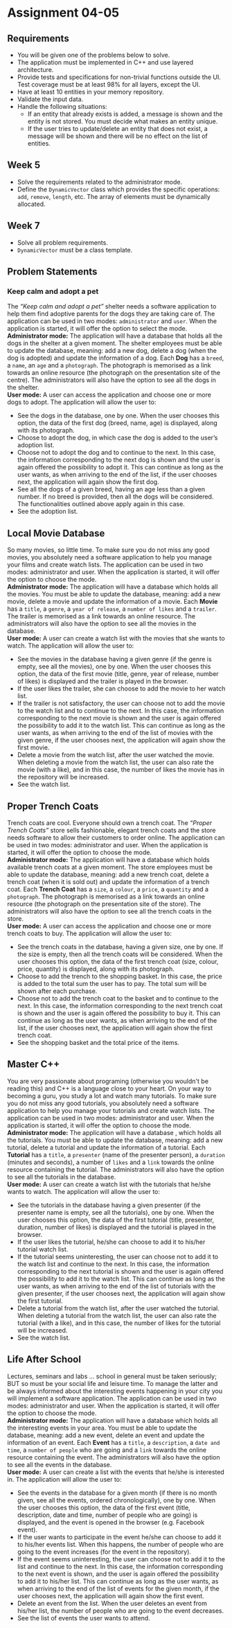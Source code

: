 
# Assignment 04-05
## Requirements
- You will be given one of the problems below to solve.
- The application must be implemented in C++ and use layered architecture.
- Provide tests and specifications for non-trivial functions outside the UI. Test coverage must be at least 98% for all layers, except the UI.
- Have at least 10 entities in your memory repository.
- Validate the input data.
- Handle the following situations:
    - If an entity that already exists is added, a message is shown and the entity is not stored. You must decide what makes an entity unique.
    - If the user tries to update/delete an entity that does not exist, a message will be shown and there will be no effect on the list of entities.

## Week 5
- Solve the requirements related to the administrator mode.
- Define the `DynamicVector` class which provides the specific operations: `add`, `remove`, `length`, etc. The array of elements must be dynamically allocated.

## Week 7
- Solve all problem requirements.
- `DynamicVector` must be a class template.

## Problem Statements

### Keep calm and adopt a pet
The *“Keep calm and adopt a pet”* shelter needs a software application to help them find adoptive parents for the dogs  they are taking care of. The application can be used in two modes: `administrator` and `user`. When the application is started, it will offer the option to select the mode.\
**Administrator mode:** The application will have a database that holds all the dogs in the shelter at a given moment. The shelter employees must be able to update the database, meaning: add a new dog, delete a dog (when the dog is adopted) and update the information of a dog. Each **Dog** has a `breed`, a `name`, an `age` and a `photograph`. The photograph is memorised as a link towards an online resource (the photograph on the presentation site of the centre). The administrators will also have the option to see all the dogs in the shelter.\
**User mode:** A user can access the application and choose one or more dogs to adopt. The application will allow the user to:
- See the dogs in the database, one by one. When the user chooses this option, the data of the first dog (breed, name, age) is displayed, along with its photograph.
- Choose to adopt the dog, in which case the dog is added to the user’s adoption list.
- Choose not to adopt the dog and to continue to the next. In this case, the information corresponding to the next dog is shown and the user is again offered the possibility to adopt it. This can continue as long as the user wants, as when arriving to the end of the list, if the user chooses next, the application will again show the first dog.
- See all the dogs of a given breed, having an age less than a given number. If no breed is provided, then all the dogs will be considered. The functionalities outlined above apply again in this case.
- See the adoption list.

## Local Movie Database
So many movies, so little time. To make sure you do not miss any good movies, you absolutely need a software application to help you manage your films and create watch lists. The application can be used in two modes: administrator and user. When the application is started, it will offer the option to choose the mode.\
**Administrator mode:** The application will have a database which holds all the movies. You must be able to update the database, meaning: add a new movie, delete a movie and update the information of a movie. Each **Movie** has a `title`, a `genre`, a `year of release`, a `number of likes` and a `trailer`. The trailer is memorised as a link towards an online resource. The administrators will also have the option to see all the movies in the database.\
**User mode:** A user can create a watch list with the movies that she wants to watch. The application will allow the user to:
- See the movies in the database having a given genre (if the genre is empty, see all the movies), one by one. When the user chooses this option, the data of the first movie (title, genre, year of release, number of likes) is displayed and the trailer is played in the browser.
- If the user likes the trailer, she can choose to add the movie to her watch list.
- If the trailer is not satisfactory, the user can choose not to add the movie to the watch list and to continue to the next. In this case, the information corresponding to the next movie is shown and the user is again offered the possibility to add it to the watch list. This can continue as long as the user wants, as when arriving to the end of the list of movies with the given genre, if the user chooses next, the application will again show the first movie.
- Delete a movie from the watch list, after the user watched the movie. When deleting a movie from the watch list, the user can also rate the movie (with a like), and in this case, the number of likes the movie has in the repository will be increased.
- See the watch list.

## Proper Trench Coats
Trench coats are cool. Everyone should own a trench coat. The *“Proper Trench Coats”* store sells fashionable, elegant trench coats and the store needs software to allow their customers to order online. The application can be used in two modes: administrator and user. When the application is started, it will offer the option to choose the mode.\
**Administrator mode:** The application will have a database which holds available trench coats at a given moment. The store employees must be able to update the database, meaning: add a new trench coat, delete a trench coat (when it is sold out) and update the information of a trench coat. Each **Trench Coat** has a `size`, a `colour`, a `price`, a `quantity` and a `photograph`. The photograph is memorised as a link towards an online resource (the photograph on the presentation site of the store). The administrators will also have the option to see all the trench coats in the store.\
**User mode:** A user can access the application and choose one or more trench coats to buy. The application will allow the user to:
- See the trench coats in the database, having a given size, one by one. If the size is empty, then all the trench coats will be considered. When the user chooses this option, the data of the first trench coat (size, colour, price, quantity) is displayed, along with its photograph.
- Choose to add the trench to the shopping basket. In this case, the price is added to the total sum the user has to pay. The total sum will be shown after each purchase.
- Choose not to add the trench coat to the basket and to continue to the next. In this case, the information corresponding to the next trench coat is shown and the user is again offered the possibility to buy it. This can continue as long as the user wants, as when arriving to the end of the list, if the user chooses next, the application will again show the first trench coat.
- See the shopping basket and the total price of the items.

## Master C++
You are very passionate about programing (otherwise you wouldn't be reading this) and C++ is a language close to your heart. On your way to becoming a guru, you study a lot and watch many tutorials. To make sure you do not miss any good tutorials, you absolutely need a software application to help you manage your tutorials and create watch lists. The application can be used in two modes: administrator and user. When the application is started, it will offer the option to choose the mode.\
**Administrator mode:** The application will have a database , which holds all the tutorials. You must be able to update the database, meaning: add a new tutorial, delete a tutorial and update the information of a tutorial. Each **Tutorial** has a `title`, a `presenter` (name of the presenter person), a `duration` (minutes and seconds), a number of `likes` and a `link` towards the online resource containing the tutorial. The administrators will also have the option to see all the tutorials in the database.\
**User mode:** A user can create a watch list with the tutorials that he/she wants to watch. The application will allow the user to:
- See the tutorials in the database having a given presenter (if the presenter name is empty, see all the tutorials), one by one. When the user chooses this option, the data of the first tutorial (title, presenter, duration, number of likes) is displayed and the tutorial is played in the browser.
- If the user likes the tutorial, he/she can choose to add it to his/her tutorial watch list.
- If the tutorial seems uninteresting, the user can choose not to add it to the watch list and continue to the next. In this case, the information corresponding to the next tutorial is shown and the user is again offered the possibility to add it to the watch list. This can continue as long as the user wants, as when arriving to the end of the list of tutorials with the given presenter, if the user chooses next, the application will again show the first tutorial.
- Delete a tutorial from the watch list, after the user watched the tutorial. When deleting a tutorial from the watch list, the user can also rate the tutorial (with a like), and in this case, the number of likes for the tutorial will be increased.
- See the watch list.

## Life After School
Lectures, seminars and labs ... school in general must be taken seriously; BUT so must be your social life and leisure time. To manage the latter and be always informed about the interesting events happening in your city you will implement a software application. The application can be used in two modes: administrator and user. When the application is started, it will offer the option to choose the mode.\
**Administrator mode:** The application will have a database which holds all the interesting events in your area. You must be able to update the database, meaning: add a new event, delete an event and update the information of an event. Each **Event** has a `title`, a `description`, a `date and time`, a `number of people` who are going and a `link` towards the online resource containing the event. The administrators will also have the option to see all the events in the database.\
**User mode:** A user can create a list with the events that he/she is interested in. The application will allow the user to:
- See the events in the database for a given month (if there is no month given, see all the events, ordered chronologically), one by one. When the user chooses this option, the data of the first event (title, description, date and time, number of people who are going) is displayed, and the event is opened in the browser (e.g. Facebook event).
- If the user wants to participate in the event he/she can choose to add it to his/her events list. When this happens, the number of people who are going to the event increases (for the event in the repository).
- If the event seems uninteresting, the user can choose not to add it to the list and continue to the next. In this case, the information corresponding to the next event is shown, and the user is again offered the possibility to add it to his/her list. This can continue as long as the user wants, as when arriving to the end of the list of events for the given month, if the user chooses next, the application will again show the first event.
- Delete an event from the list. When the user deletes an event from his/her list, the number of people who are going to the event decreases.
- See the list of events the user wants to attend.

